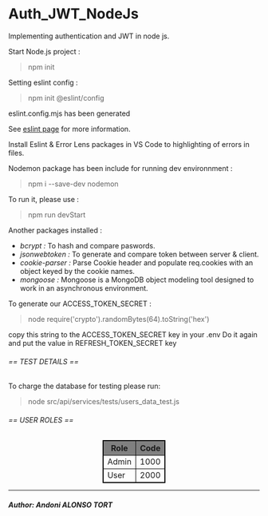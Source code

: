 # Auth_JWT_NodeJs
Implementing authentication and JWT in node js.

Start Node.js project :
> npm init

Setting eslint config :
> npm init @eslint/config

eslint.config.mjs has been generated 

See [eslint page](https://eslint.org/docs/latest/) for more information.

Install Eslint & Error Lens packages in VS Code to highlighting of errors in files.

Nodemon package has been include for running dev environnment : 
> npm i --save-dev nodemon

To run it, please use :
> npm run devStart

Another packages installed : 
<ul>
    <li>
        <i>bcrypt :</i> To hash and compare paswords.
    </li>
    <li>
        <i>jsonwebtoken :</i> To generate and compare token between server & client.
    </li>
    <li>
        <i>cookie-parser :</i> Parse Cookie header and populate req.cookies with an object keyed by the cookie names.
    </li>
    <li>
      <i>mongoose :</i> Mongoose is a MongoDB object modeling tool designed to work in an asynchronous environment. 
    </li>
</ul>

To generate our ACCESS_TOKEN_SECRET :
> node
> require('crypto').randomBytes(64).toString('hex')

copy this string to the ACCESS_TOKEN_SECRET key in your .env
Do it again and put the value in REFRESH_TOKEN_SECRET key


<h6>== TEST DETAILS ==</h6>
To charge the database for testing please run:

> node src/api/services/tests/users_data_test.js

<h6>== USER ROLES ==</h6>

<table style="margin: 0 auto; width: fit-content; border: 1px solid black;">
  <tr style="background: gray;">
    <th style="border: 1px solid black;">Role</th>
    <th style="border: 1px solid black;">Code</th>
  </tr>
  <tr>
    <td style="border: 1px solid black">Admin</td>
    <td style="border: 1px solid black">1000</td>
  </tr>
  <tr>
    <td style="border: 1px solid black">User</td>
    <td style="border: 1px solid black">2000</td>
  </tr>
</table>

<hr/>
<h5>Author: <i>Andoni ALONSO TORT</i><h5>